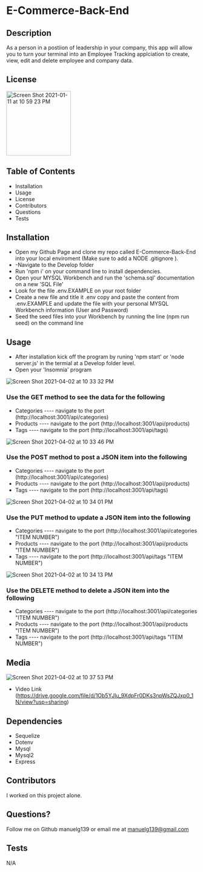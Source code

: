 # E-Commerce-Back-End

## Description

As a person in a postiion of leadership in your company, this app will allow you to turn your terminal into an Employee Tracking applciation to create, view, edit and delete employee and company data.

## License

<img width="170" alt="Screen Shot 2021-01-11 at 10 59 23 PM" src="https://img.shields.io/badge/license-MIT%20License-blue?style=flat-square">

## Table of Contents

- Installation
- Usage
- License
- Contributors
- Questions
- Tests

## Installation

- Open my Github Page and clone my repo called E-Commerce-Back-End into your local enviroment (Make sure to add a NODE .gitignore ).
- -Navigate to the Develop folder
- Run 'npm i' on your command line to install dependencies.
- Open your MYSQL Workbench and run the 'schema.sql' documentation on a new 'SQL File'
- Look for the file .env.EXAMPLE on your root folder
- Create a new file and title it .env copy and paste the content from .env.EXAMPLE and update the file with your personal MYSQL Workbench information (User and Password)
- Seed the seed files into your Workbench by running the line (npm run seed) on the command line

## Usage

- After installation kick off the program by runing 'npm start' or 'node server.js' in the termial at a Develop folder level.
- Open your 'Insomnia' program

![Screen Shot 2021-04-02 at 10 33 32 PM](https://user-images.githubusercontent.com/75399668/113466804-236c1d00-9404-11eb-8fad-2fcbb9b46fa1.png)
### Use the GET method to see the data for the following

- Categories ---- navigate to the port (http://localhost:3001/api/categories)
- Products ---- navigate to the port (http://localhost:3001/api/products)
- Tags ---- navigate to the port (http://localhost:3001/api/tags)

![Screen Shot 2021-04-02 at 10 33 46 PM](https://user-images.githubusercontent.com/75399668/113466803-236c1d00-9404-11eb-9938-9d6fd0b008e1.png)
### Use the POST method to post a JSON item into the following

- Categories ---- navigate to the port (http://localhost:3001/api/categories)
- Products ---- navigate to the port (http://localhost:3001/api/products)
- Tags ---- navigate to the port (http://localhost:3001/api/tags)

![Screen Shot 2021-04-02 at 10 34 01 PM](https://user-images.githubusercontent.com/75399668/113466802-236c1d00-9404-11eb-9e51-2c1497b2ddec.png)
### Use the PUT method to update a JSON item into the following

- Categories ---- navigate to the port (http://localhost:3001/api/categories "ITEM NUMBER")
- Products ---- navigate to the port (http://localhost:3001/api/products "ITEM NUMBER")
- Tags ---- navigate to the port (http://localhost:3001/api/tags "ITEM NUMBER")

![Screen Shot 2021-04-02 at 10 34 13 PM](https://user-images.githubusercontent.com/75399668/113466801-236c1d00-9404-11eb-8fc2-8131b46530fd.png)
### Use the DELETE method to delete a JSON item into the following

- Categories ---- navigate to the port (http://localhost:3001/api/categories "ITEM NUMBER")
- Products ---- navigate to the port (http://localhost:3001/api/products "ITEM NUMBER")
- Tags ---- navigate to the port (http://localhost:3001/api/tags "ITEM NUMBER")

## Media
![Screen Shot 2021-04-02 at 10 37 53 PM](https://user-images.githubusercontent.com/75399668/113466799-22d38680-9404-11eb-9a04-73bca91f5190.png)
- Video Link (https://drive.google.com/file/d/1Ob5YJlu_9XdpFr0DKs3npWsZQJxp0_1N/view?usp=sharing)

## Dependencies

- Sequelize
- Dotenv
- Mysql
- Mysql2
- Express

## Contributors

I worked on this project alone.

## Questions?

Follow me on Github manuelg139 or email me at manuelg139@gmail.com

## Tests

N/A





